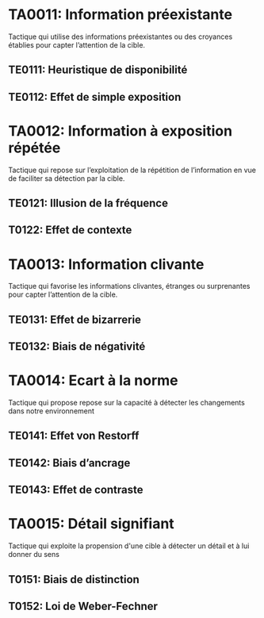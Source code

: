 
# TA0011: Information préexistante
Tactique qui utilise des informations préexistantes ou des croyances établies pour capter l’attention de la cible.

## TE0111: Heuristique de disponibilité

## TE0112: Effet de simple exposition

# TA0012: Information à exposition répétée
Tactique qui repose sur l’exploitation de la répétition de l’information en vue de faciliter sa détection par la cible.

## TE0121: Illusion de la fréquence

## T0122: Effet de contexte

# TA0013: Information clivante
Tactique qui favorise les informations clivantes, étranges ou surprenantes pour capter l’attention de la cible.

## TE0131: Effet de bizarrerie

## TE0132: Biais de négativité

# TA0014: Ecart à la norme
Tactique qui propose repose sur la capacité à détecter les changements dans notre environnement

## TE0141: Effet von Restorff

## TE0142: Biais d’ancrage

## TE0143: Effet de contraste

# TA0015: Détail signifiant
Tactique qui exploite la propension d'une cible à détecter un détail et à lui donner du sens

## T0151: Biais de distinction

## T0152: Loi de Weber-Fechner





